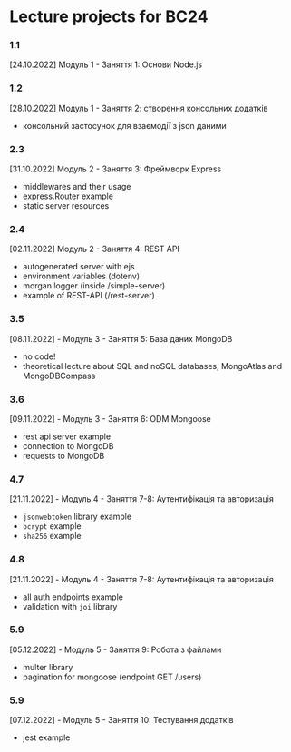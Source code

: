 # Lecture projects for BC24

### 1.1
[24.10.2022] Модуль 1 - Заняття 1: Основи Node.js

### 1.2
[28.10.2022] Модуль 1 - Заняття 2: створення консольних додатків
- консольний застосунок для взаємодії з json даними

### 2.3
[31.10.2022] Модуль 2 - Заняття 3: Фреймворк Express
- middlewares and their usage
- express.Router example
- static server resources

### 2.4 
[02.11.2022] Модуль 2 - Заняття 4: REST API
- autogenerated server with ejs 
- environment variables (dotenv)
- morgan logger (inside /simple-server)
- example of REST-API (/rest-server)

### 3.5
[08.11.2022] - Модуль 3 - Заняття 5: База даних MongoDB
- no code!
- theoretical lecture about SQL and noSQL databases, MongoAtlas and MongoDBCompass

### 3.6
[09.11.2022] - Модуль 3 - Заняття 6: ODM Mongoose
- rest api server example
- connection to MongoDB
- requests to MongoDB

### 4.7
[21.11.2022] - Модуль 4 - Заняття 7-8: Аутентифікація та авторизація
- `jsonwebtoken` library example
- `bcrypt` example
- `sha256` example

### 4.8
[21.11.2022] - Модуль 4 - Заняття 7-8: Аутентифікація та авторизація
- all auth endpoints example
- validation with `joi` library

### 5.9
[05.12.2022] - Модуль 5 - Заняття 9: Робота з файлами
- multer library
- pagination for mongoose (endpoint GET /users)

### 5.9
[07.12.2022] - Модуль 5 - Заняття 10: Тестування додатків
- jest example
